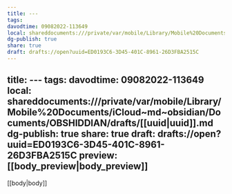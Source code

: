 ```yaml
---
title: ---
tags: 
davodtime: 09082022-113649
local: shareddocuments:///private/var/mobile/Library/Mobile%20Documents/iCloud~md~obsidian/Documents/OBSHIDDIAN/drafts/ED0193C6-3D45-401C-8961-26D3FBA2515C.md
dg-publish: true
share: true
draft: drafts://open?uuid=ED0193C6-3D45-401C-8961-26D3FBA2515C
---
```

title: ---
tags: 
davodtime: 09082022-113649
local: shareddocuments:///private/var/mobile/Library/Mobile%20Documents/iCloud~md~obsidian/Documents/OBSHIDDIAN/drafts/[[uuid|uuid]].md
dg-publish: true
share: true
draft: drafts://open?uuid=ED0193C6-3D45-401C-8961-26D3FBA2515C
preview: [[body_preview|body_preview]]
---
[[body|body]]